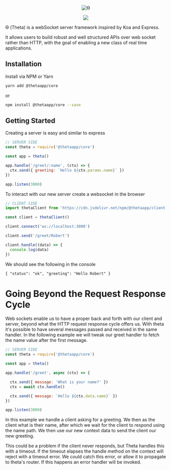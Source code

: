 
<p align="center"><img alt="ϴ" src="http://i.imgur.com/GYry72P.png"></p>
<p align="center">
  <a href="https://circleci.com/gh/RobertWHurst/Theta"><img src="https://circleci.com/gh/RobertWHurst/Theta.svg?style=svg"></a>
</p>

ϴ (Theta) is a webSocket server framework inspired by Koa and Express.

It allows users to build robust and well structured APIs over web socket rather
than HTTP, with the goal of enabling a new class of real time applications.

## Installation

Install via NPM or Yarn

```sh
yarn add @thetaapp/core
```
or 
```sh
npm install @thetaapp/core --save
```

## Getting Started

Creating a server is easy and similar to express

```js
// SERVER SIDE
const theta = require('@thetaapp/core')

const app = theta()

app.handle('/greet/:name', (ctx) => {
  ctx.send({ greeting: `Hello ${ctx.params.name}` })
})

app.listen(3000)
```

To interact with our new server create a websocket in the browser
```js
// CLIENT SIDE
import thetaClient from 'https://cdn.jsdelivr.net/npm/@thetaapp/client'

const client = thetaClient()

client.connect('ws://localhost:3000')

client.send('/greet/Robert')

client.handle((data) => {
  console.log(data)
})
```

We should see the following in the console

```
{ "status": "ok", "greeting": "Hello Robert" }
```

# Going Beyond the Request Response Cycle

Web sockets enable us to have a proper back and forth with our client and server,
beyond what the HTTP request response cycle offers us. With theta it's possible
to have several messages passed and received in the same handler. In the
following example we will tweak our greet handler to fetch the name value
after the first message.

```js
// SERVER SIDE
const theta = require('@thetaapp/core')

const app = theta()

app.handle('/greet', async (ctx) => {

  ctx.send({ message: 'What is your name?' })
  ctx = await ctx.handle()

  ctx.send({ message: `Hello ${ctx.data.name}` })
})

app.listen(3000)
```

In this example we handle a client asking for a greeting. We then as the client
what is their name, after which we wait for the client to respond using the
name path. We then use our new context data to send the client our new greeting.

This could be a problem if the client never responds, but Theta handles this
with a timeout. If the timeout elapses the handle method on the context will
reject with a timeout error. We could catch this error, or allow it to propagate
to theta's router. If this happens an error handler will be invoked.

